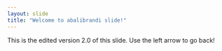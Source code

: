 ```yaml
---
layout: slide
title: "Welcome to abalibrandi slide!"
---
```

This is the edited version 2.0 of this slide.
Use the left arrow to go back!

